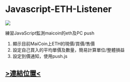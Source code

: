# Javascript-ETH-Listener

![](https://demo.guastudio.com/img/portfolio/ETH.png)

練習JavaScript監測maicoin的eth及PC push  
1. 顯示目前MaiCoin上ETH的現價/買價/售價
2. 設定自己買入的平均單價及數量，簡易計算單位/整體損益
3. 設定到價通知，使用push.js

## [>連結位置<](https://guahsu.github.io/Javascript-ETH-Listener/index.html)
